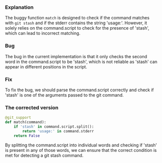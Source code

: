 ### Explanation
The buggy function `match` is designed to check if the command matches with `git stash` and if the stderr contains the string 'usage:'. However, it solely relies on the command.script to check for the presence of 'stash', which can lead to incorrect matching.

### Bug
The bug in the current implementation is that it only checks the second word in the command.script to be 'stash', which is not reliable as 'stash' can appear in different positions in the script.

### Fix
To fix the bug, we should parse the command.script correctly and check if 'stash' is one of the arguments passed to the git command.

### The corrected version
```python
@git_support
def match(command):
    if 'stash' in command.script.split():
        return 'usage:' in command.stderr
    return False
```

By splitting the command.script into individual words and checking if 'stash' is present in any of those words, we can ensure that the correct condition is met for detecting a git stash command.